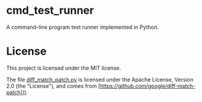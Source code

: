 # cmd_test_runner

A command-line program test runner implemented in Python.

# License

This project is licensed under the MIT license.

The file [diff_match_patch.py]() is licensed under the Apache License, Version 2.0 (the "License"), and comes from [https://github.com/google/diff-match-patch]().
